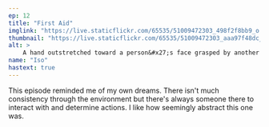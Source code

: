 ```yaml
---
ep: 12
title: "First Aid"
imglink: "https://live.staticflickr.com/65535/51009472303_498f2f8bb9_o.jpg"
thumbnail: "https://live.staticflickr.com/65535/51009472303_aaa97f48dc_q.jpg"
alt: >
    A hand outstretched toward a person&#x27;s face grasped by another hand with an eye tattoo on the back of it. The words &quot;Asag veepalach the lightless flame&quot; are in the background, partially hidden by the hands.
name: "Iso"
hastext: true
---
```

This episode reminded me of my own dreams. There isn't much consistency through the environment but there's always someone there to interact with and determine actions. I like how seemingly abstract this one was.
